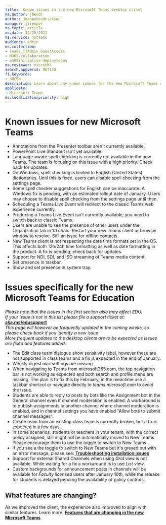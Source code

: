 ```yaml
---
title:  Known issues in the new Microsoft Teams desktop client
ms.author: jhendr
author: JoanneHendrickson
manager: jtremper
ms.topic: article
ms.date: 12/15/2023
ms.service: msteams
audience: admin
ms.collection: 
- Teams_ITAdmin_GuestAccess
- M365-collaboration
- m365initiative-deployteams
ms.reviewer: microthk
search.appverid: MET150
f1.keywords:
- NOCSH
description: Learn about any known issues for the new Microsoft Teams client. 
appliesto: 
- Microsoft Teams
ms.localizationpriority: high
---
```

# Known issues for new Microsoft Teams

- Annotations from the Presenter toolbar aren't currently available.
- PowerPoint Live Standout isn't yet available.
- Language-aware spell checking is currently not available in the new Teams. The team is focusing on this issue with a high priority. Check back for updates.
- On Windows, spell checking is limited to English (United States) dictionaries. Until this is fixed, users can disable spell checking from the settings page.
- Some spell checker suggestions for English can be inaccurate. A Windows fix is pending, with an estimated rollout date of January. Users may choose to disable spell checking from the settings page until then.
- Scheduling a Teams Live Event will redirect to the classic Teams web experience currently.
- Producing a Teams Live Event isn't currently available; you need to switch back to classic Teams.
- Users are unable to see the presence of other users under the Organization tab in 1:1 chats. Restart your new Teams client or browser window to resolve. Still an issue for offline contacts.
- New Teams client is not respecting the date time formats set in the OS. This affects both 12h/24h time formatting as well as date formatting in the product. A fix is pending; check back for updates.
- Support for NDI, SDI, and ISO streaming of Teams media content.
- Set presence in taskbar.
- Show and set presence in system tray.

# Issues specifically for the new **Microsoft Teams for Education**

*Please note that the issues in the first section also may affect EDU.*  
*If your issue is not in this list please file a support ticket at:* [**aka.ms/edusupport**](https://aka.ms/edusupport)  
*This page will however be frequently updated in the coming weeks, so please check back if you identify a new issue*  
*More frequent updates to the desktop clients are to be expected as issues are fixed and features added.*  

- The Edit class team dialogue show sensitivity label, however these are not supported in class teams and a fix is expected in the end of January. 
- Weekly digest mail settings are missing
- When navigating to Teams from microsoft365.com, the top navigation bar is not working as expected and both search and profile menu are missing. The plan is to fix this by February, in the meantime use a taskbar shortcut or navigate directly to *teams.microsoft.com* to avoid the issue.
- Students are able to reply to posts by bots like the Assignment bot in the General channel even if channel moderation is enabled. A workaround is to publish assignments in another channel where channel moderation is enabled, and in channel settings you have enabled "Allow bots to submit channel messages".
- Create team from an existing class team is currently broken, but a fix is expected in a few days.
- In some scenarios, students or teachers in your tenant, with the correct policy assigned, still might not be automatically moved to New Teams. Please encourage them to use the toggle to switch to New Teams.
- If you see a the toggle to switch to New Teams but it's greyed out with an error message, please see: [**Troubleshooting installation issues**](https://learn.microsoft.com/en-us/microsoftteams/new-teams-troubleshooting-installation)
- Support for external Shared Channels when using *Grid view* is not available. While waiting for a fix a workaround is to use *List view*.
- Custom backgrounds for announcement posts in channels will be available for *Faculty licensed* users after January 10th, while the release for students is delayed pending the availability of policy controls.

## What features are changing?

As we improved the client, the experience also improved to align with similar features. Learn more: [**Features that are changing in the new Microsoft Teams**](new-teams-whats-changing.md)
